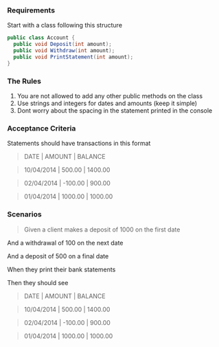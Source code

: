 ﻿
### Requirements

Start with a class following this structure

```csharp
public class Account {
  public void Deposit(int amount);
  public void Withdraw(int amount);
  public void PrintStatement(int amount);
}
```

### The Rules

1. You are not allowed to add any other public methods on the class
2. Use strings and integers for dates and amounts (keep it simple)
3. Dont worry about the spacing in the statement printed in the console

### Acceptance Criteria

Statements should have transactions in this format

>	DATE		| AMOUNT  | BALANCE

>	10/04/2014	| 500.00  | 1400.00

>	02/04/2014	| -100.00 | 900.00

>	01/04/2014	| 1000.00 | 1000.00

### Scenarios
> Given a client makes a deposit of 1000 on the first date 

And a withdrawal of 100 on the next date

And a deposit of 500 on a final date  

When they print their bank statements

Then they should see  

>	DATE		| AMOUNT  | BALANCE

>	10/04/2014	| 500.00  | 1400.00

>	02/04/2014	| -100.00 | 900.00

>	01/04/2014	| 1000.00 | 1000.00
